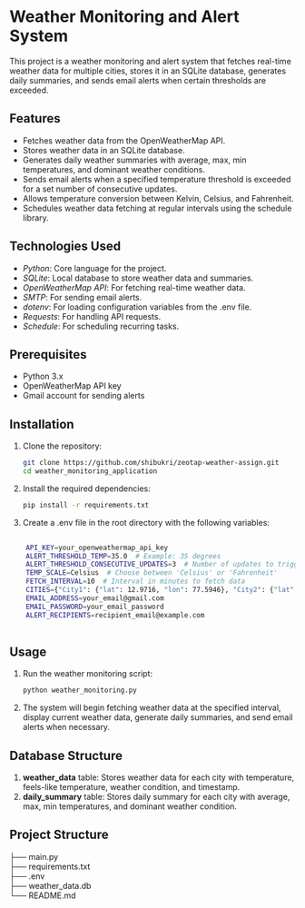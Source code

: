 # Weather Monitoring and Alert System

This project is a weather monitoring and alert system that fetches real-time weather data for multiple cities, stores it in an SQLite database, generates daily summaries, and sends email alerts when certain thresholds are exceeded.

## Features

- Fetches weather data from the OpenWeatherMap API.
- Stores weather data in an SQLite database.
- Generates daily weather summaries with average, max, min temperatures, and dominant weather conditions.
- Sends email alerts when a specified temperature threshold is exceeded for a set number of consecutive updates.
- Allows temperature conversion between Kelvin, Celsius, and Fahrenheit.
- Schedules weather data fetching at regular intervals using the schedule library.

## Technologies Used

- *Python*: Core language for the project.
- *SQLite*: Local database to store weather data and summaries.
- *OpenWeatherMap API*: For fetching real-time weather data.
- *SMTP*: For sending email alerts.
- *dotenv*: For loading configuration variables from the .env file.
- *Requests*: For handling API requests.
- *Schedule*: For scheduling recurring tasks.

## Prerequisites

- Python 3.x
- OpenWeatherMap API key
- Gmail account for sending alerts

## Installation

1. Clone the repository:

    ```bash
    git clone https://github.com/shibukri/zeotap-weather-assign.git
    cd weather_monitoring_application
    ```
    

2. Install the required dependencies:

    ```bash
    pip install -r requirements.txt
    ```
    

3. Create a .env file in the root directory with the following variables:
```bash
    
    API_KEY=your_openweathermap_api_key
    ALERT_THRESHOLD_TEMP=35.0  # Example: 35 degrees
    ALERT_THRESHOLD_CONSECUTIVE_UPDATES=3  # Number of updates to trigger alert
    TEMP_SCALE=Celsius  # Choose between 'Celsius' or 'Fahrenheit'
    FETCH_INTERVAL=10  # Interval in minutes to fetch data
    CITIES={"City1": {"lat": 12.9716, "lon": 77.5946}, "City2": {"lat": 40.7128, "lon": -74.0060}}  # List of cities
    EMAIL_ADDRESS=your_email@gmail.com
    EMAIL_PASSWORD=your_email_password
    ALERT_RECIPIENTS=recipient_email@example.com
    
```
## Usage

1. Run the weather monitoring script:

    ```bash
    python weather_monitoring.py
    ```
    

2. The system will begin fetching weather data at the specified interval, display current weather data, generate daily summaries, and send email alerts when necessary.

## Database Structure

1. **weather_data** table: Stores weather data for each city with temperature, feels-like temperature, weather condition, and timestamp.
2. **daily_summary** table: Stores daily summary for each city with average, max, min temperatures, and dominant weather condition.

## Project Structure


├── main.py  
├── requirements.txt       
├── .env                   
├── weather_data.db         
└── README.md
